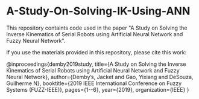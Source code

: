 # A-Study-On-Solving-IK-Using-ANN
This repository containts code used in the paper "A Study on Solving the Inverse Kinematics of Serial Robots using Artificial Neural Network and Fuzzy Neural Network".

If you use the materials provided in this repository, please cite this work:

@inproceedings{demby2019study,
  title={A Study on Solving the Inverse Kinematics of Serial Robots using Artificial Neural Network and Fuzzy Neural Network},
  author={Demby’s, Jacket and Gao, Yixiang and DeSouza, Guilherme N},
  booktitle={2019 IEEE International Conference on Fuzzy Systems (FUZZ-IEEE)},
  pages={1--6},
  year={2019},
  organization={IEEE}
}

